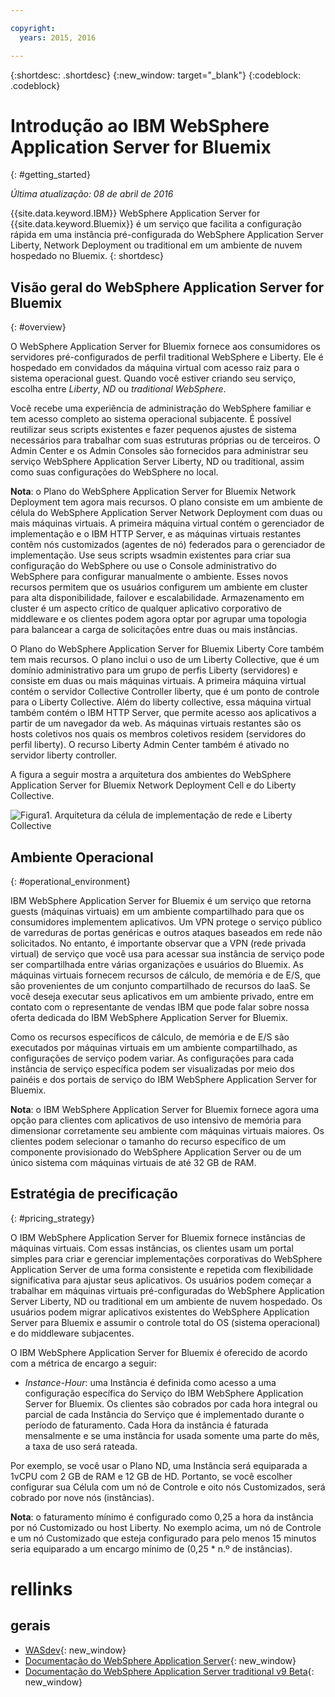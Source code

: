 ```yaml
---

copyright:
  years: 2015, 2016

---
```


{:shortdesc: .shortdesc}
{:new_window: target="_blank"}
{:codeblock: .codeblock}

# Introdução ao IBM WebSphere Application Server for Bluemix
{: #getting_started}

*Última atualização: 08 de abril de 2016*

{{site.data.keyword.IBM}} WebSphere Application Server for {{site.data.keyword.Bluemix}} é um serviço que facilita a configuração rápida em uma instância pré-configurada do WebSphere Application Server Liberty, Network Deployment ou traditional em um ambiente de nuvem hospedado no Bluemix.
{: shortdesc}

## Visão geral do WebSphere Application Server for Bluemix
{: #overview}

O WebSphere Application Server for Bluemix fornece aos consumidores os servidores pré-configurados de perfil traditional WebSphere e Liberty. Ele é hospedado em convidados da máquina
virtual com acesso raiz para o sistema operacional guest. Quando você estiver criando seu serviço, escolha entre *Liberty*, *ND* ou *traditional WebSphere*.

Você recebe uma experiência de administração do WebSphere familiar e tem acesso completo
ao sistema operacional subjacente. É possível reutilizar seus scripts existentes e fazer pequenos ajustes de sistema
necessários para trabalhar com suas estruturas próprias ou de terceiros. O Admin Center e os Admin Consoles são fornecidos para administrar seu serviço WebSphere Application Server Liberty, ND ou traditional, assim como suas configurações do WebSphere no local.

**Nota**: o Plano do WebSphere Application Server for Bluemix Network Deployment tem agora mais recursos. O plano consiste em um ambiente de célula do WebSphere Application Server Network Deployment com duas ou mais máquinas virtuais. A primeira máquina virtual contém o gerenciador de implementação e o IBM
HTTP Server, e as máquinas virtuais restantes contêm nós customizados (agentes de nó) federados para o
gerenciador de implementação. Use seus scripts wsadmin existentes para criar sua configuração do WebSphere ou use
o Console administrativo do WebSphere para configurar manualmente o ambiente. Esses novos recursos permitem que os
usuários configurem um ambiente em cluster para alta disponibilidade, failover e escalabilidade. Armazenamento em cluster
é um aspecto crítico de qualquer aplicativo corporativo de middleware e os clientes podem agora optar por agrupar
uma topologia para balancear a carga de solicitações entre duas ou mais instâncias.

O Plano do WebSphere Application Server for Bluemix Liberty Core também tem mais recursos. O plano inclui o uso de um Liberty Collective, que é um domínio
administrativo para um grupo de perfis Liberty (servidores) e consiste em duas ou mais máquinas virtuais. A
primeira máquina virtual contém o servidor Collective Controller liberty, que é um ponto de controle
para o Liberty Collective. Além do liberty collective, essa máquina virtual também
contém o IBM HTTP Server, que permite acesso aos aplicativos a partir de um navegador da web. As
máquinas virtuais restantes são os hosts coletivos nos quais os membros coletivos residem (servidores
do perfil liberty). O recurso Liberty Admin Center também é ativado no servidor liberty controller.

A figura a seguir mostra a arquitetura dos ambientes do WebSphere Application Server for Bluemix Network Deployment Cell e do Liberty Collective.

![Figura1. Arquitetura da célula de implementação de rede e Liberty Collective](images/CellCollectiveDiagram.gif)

## Ambiente Operacional
{: #operational_environment}

IBM WebSphere Application Server for Bluemix é um serviço que retorna guests (máquinas virtuais) em um ambiente compartilhado para que os consumidores implementem aplicativos. Um VPN protege o serviço público de varreduras de portas genéricas e outros
ataques baseados em rede não solicitados. No entanto, é importante observar que a VPN (rede privada virtual) de serviço que você usa para acessar sua instância de serviço pode ser compartilhada entre várias organizações e usuários do Bluemix. As máquinas virtuais fornecem recursos de cálculo, de memória e de E/S, que são provenientes de
um conjunto compartilhado de recursos do IaaS. Se você deseja executar seus aplicativos em um ambiente privado, entre em contato com o representante de vendas IBM que pode falar sobre nossa oferta dedicada do IBM WebSphere Application Server for Bluemix.

Como os recursos específicos de cálculo, de memória e de E/S são executados
por máquinas virtuais em um ambiente compartilhado, as configurações de serviço podem variar. As configurações para cada instância de serviço específica podem ser visualizadas por meio dos painéis e dos portais de serviço do IBM WebSphere Application Server for Bluemix.

**Nota**: o IBM WebSphere Application Server for Bluemix fornece agora uma opção para clientes com aplicativos de uso intensivo de memória para dimensionar corretamente seu ambiente com máquinas virtuais maiores. Os clientes podem selecionar o tamanho do recurso específico de um componente provisionado do WebSphere Application Server ou de um único sistema com máquinas virtuais de até 32 GB de RAM.

## Estratégia de precificação
{: #pricing_strategy}

O IBM WebSphere Application Server for Bluemix fornece instâncias de máquinas virtuais. Com essas instâncias, os clientes usam um portal simples para criar e gerenciar implementações corporativas do WebSphere Application Server de uma forma consistente e repetida com flexibilidade significativa para ajustar seus aplicativos. Os usuários podem começar a trabalhar em máquinas virtuais pré-configuradas do WebSphere Application Server Liberty, ND ou traditional em um ambiente de nuvem hospedado. Os usuários podem migrar aplicativos existentes do WebSphere Application Server para Bluemix e assumir o controle total do OS (sistema operacional) e do middleware subjacentes.

O IBM WebSphere Application Server for Bluemix é oferecido de acordo com a métrica de encargo a seguir:

*  *Instance-Hour*: uma Instância é definida como acesso a uma configuração específica do Serviço do IBM WebSphere Application Server for Bluemix. Os clientes são cobrados por cada hora integral ou parcial de cada Instância do Serviço que é implementado durante o período de faturamento. Cada Hora da instância é faturada mensalmente e se uma instância for usada somente uma parte do mês, a taxa de uso será rateada.

Por exemplo, se você usar o Plano ND, uma Instância será equiparada a 1vCPU com 2 GB de RAM e 12 GB de HD. Portanto, se você escolher configurar sua Célula com um nó de Controle e oito nós Customizados, será cobrado por nove nós (instâncias).

**Nota**: o faturamento mínimo é configurado como 0,25 a hora da instância por nó Customizado ou host Liberty. No exemplo acima, um nó de Controle e um nó Customizado que esteja configurado para pelo menos 15 minutos seria equiparado a um encargo mínimo de (0,25 * n.º de instâncias).

# rellinks
## gerais
* [WASdev](https://developer.ibm.com/wasdev/){: new_window}
* [Documentação do WebSphere Application Server](http://www.ibm.com/support/knowledgecenter/SSAW57_8.5.5/as_ditamaps/was855_welcome_ndmp.html){: new_window}
* [Documentação do WebSphere Application Server traditional v9 Beta](http://www.ibm.com/support/knowledgecenter/SSEQTP_9.0.0/as_ditamaps/was900_welcome_base.html){: new_window}

